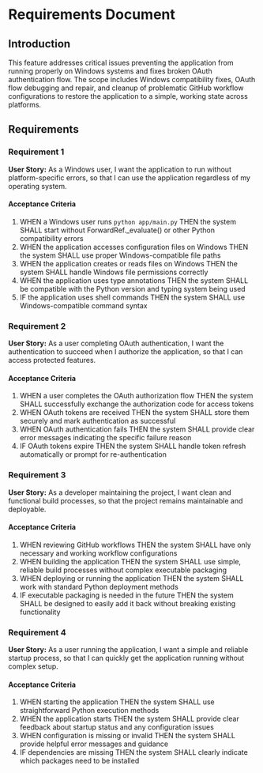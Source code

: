 # Requirements Document

## Introduction

This feature addresses critical issues preventing the application from running properly on Windows systems and fixes broken OAuth authentication flow. The scope includes Windows compatibility fixes, OAuth flow debugging and repair, and cleanup of problematic GitHub workflow configurations to restore the application to a simple, working state across platforms.

## Requirements

### Requirement 1

**User Story:** As a Windows user, I want the application to run without platform-specific errors, so that I can use the application regardless of my operating system.

#### Acceptance Criteria

1. WHEN a Windows user runs `python app/main.py` THEN the system SHALL start without ForwardRef._evaluate() or other Python compatibility errors
2. WHEN the application accesses configuration files on Windows THEN the system SHALL use proper Windows-compatible file paths
3. WHEN the application creates or reads files on Windows THEN the system SHALL handle Windows file permissions correctly
4. WHEN the application uses type annotations THEN the system SHALL be compatible with the Python version and typing system being used
5. IF the application uses shell commands THEN the system SHALL use Windows-compatible command syntax

### Requirement 2

**User Story:** As a user completing OAuth authentication, I want the authentication to succeed when I authorize the application, so that I can access protected features.

#### Acceptance Criteria

1. WHEN a user completes the OAuth authorization flow THEN the system SHALL successfully exchange the authorization code for access tokens
2. WHEN OAuth tokens are received THEN the system SHALL store them securely and mark authentication as successful
3. WHEN OAuth authentication fails THEN the system SHALL provide clear error messages indicating the specific failure reason
4. IF OAuth tokens expire THEN the system SHALL handle token refresh automatically or prompt for re-authentication

### Requirement 3

**User Story:** As a developer maintaining the project, I want clean and functional build processes, so that the project remains maintainable and deployable.

#### Acceptance Criteria

1. WHEN reviewing GitHub workflows THEN the system SHALL have only necessary and working workflow configurations
2. WHEN building the application THEN the system SHALL use simple, reliable build processes without complex executable packaging
3. WHEN deploying or running the application THEN the system SHALL work with standard Python deployment methods
4. IF executable packaging is needed in the future THEN the system SHALL be designed to easily add it back without breaking existing functionality

### Requirement 4

**User Story:** As a user running the application, I want a simple and reliable startup process, so that I can quickly get the application running without complex setup.

#### Acceptance Criteria

1. WHEN starting the application THEN the system SHALL use straightforward Python execution methods
2. WHEN the application starts THEN the system SHALL provide clear feedback about startup status and any configuration issues
3. WHEN configuration is missing or invalid THEN the system SHALL provide helpful error messages and guidance
4. IF dependencies are missing THEN the system SHALL clearly indicate which packages need to be installed